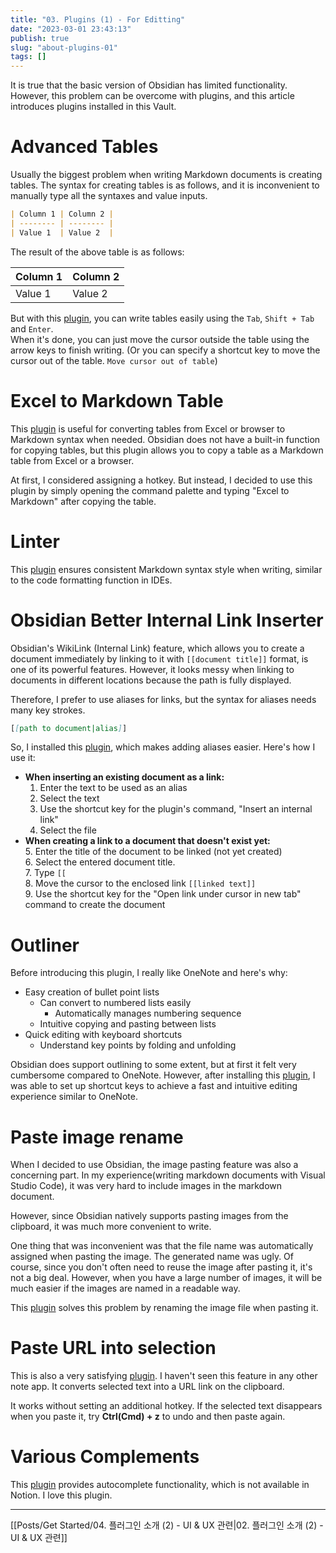 ```yaml
---
title: "03. Plugins (1) - For Editting"
date: "2023-03-01 23:43:13"
publish: true
slug: "about-plugins-01"
tags: []
---
```


It is true that the basic version of Obsidian has limited functionality. However, this problem can be overcome with plugins, and this article introduces plugins installed in this Vault.

# Advanced Tables

Usually the biggest problem when writing Markdown documents is creating tables. The syntax for creating tables is as follows, and it is inconvenient to manually type all the syntaxes and value inputs.

```markdown
| Column 1 | Column 2 |
| -------- | -------- |
| Value 1  | Value 2  |
```

The result of the above table is as follows:

| Column 1 | Column 2 |
| -------- | -------- |
| Value 1  | Value 2  |

But with this [plugin](https://obsidian.md/plugins?id=table-editor-obsidian), you can write tables easily using the `Tab`, `Shift + Tab` and `Enter`.  
When it's done, you can just move the cursor outside the table using the arrow keys to finish writing. (Or you can specify a shortcut key to move the cursor out of the table. `Move cursor out of table`)

# Excel to Markdown Table

This [plugin](https://obsidian.md/plugins?id=obsidian-excel-to-markdown-table) is useful for converting tables from Excel or browser to Markdown syntax when needed. Obsidian does not have a built-in function for copying tables, but this plugin allows you to copy a table as a Markdown table from Excel or a browser.

At first, I considered assigning a hotkey. But instead, I decided to use this plugin by simply opening the command palette and typing "Excel to Markdown" after copying the table.

# Linter

This [plugin](https://obsidian.md/plugins?id=obsidian-linter) ensures consistent Markdown syntax style when writing, similar to the code formatting function in IDEs.

# Obsidian Better Internal Link Inserter

Obsidian's WikiLink (Internal Link) feature, which allows you to create a document immediately by linking to it with `[[document title]]` format, is one of its powerful features. However, it looks messy when linking to documents in different locations because the path is fully displayed.

Therefore, I prefer to use aliases for links, but the syntax for aliases needs many key strokes.

```markdown
[[path to document|alias]]
```

So, I installed this [plugin](https://obsidian.md/plugins?id=obsidian-better-internal-link-inserter), which makes adding aliases easier. Here's how I use it:

- **When inserting an existing document as a link:**
    1. Enter the text to be used as an alias
    2. Select the text
    3. Use the shortcut key for the plugin's command, "Insert an internal link"
    4. Select the file
- **When creating a link to a document that doesn't exist yet:**  
    5. Enter the title of the document to be linked (not yet created)  
    6. Select the entered document title.  
    7. Type `[[`  
    8. Move the cursor to the enclosed link `[[linked text]]`  
    9. Use the shortcut key for the "Open link under cursor in new tab" command to create the document

# Outliner

Before introducing this plugin, I really like OneNote and here's why:

- Easy creation of bullet point lists
    - Can convert to numbered lists easily
        - Automatically manages numbering sequence
    - Intuitive copying and pasting between lists
- Quick editing with keyboard shortcuts
    - Understand key points by folding and unfolding

Obsidian does support outlining to some extent, but at first it felt very cumbersome compared to OneNote. However, after installing this [plugin](https://obsidian.md/plugins?id=obsidian-outliner), I was able to set up shortcut keys to achieve a fast and intuitive editing experience similar to OneNote.

# Paste image rename

When I decided to use Obsidian, the image pasting feature was also a concerning part. In my experience(writing markdown documents with Visual Studio Code), it was very hard to include images in the markdown document.

However, since Obsidian natively supports pasting images from the clipboard, it was much more convenient to write.

One thing that was inconvenient was that the file name was automatically assigned when pasting the image. The generated name was ugly. Of course, since you don't often need to reuse the image after pasting it, it's not a big deal. However, when you have a large number of images, it will be much easier if the images are named in a readable way.

This [plugin](https://obsidian.md/plugins?id=obsidian-paste-image-rename) solves this problem by renaming the image file when pasting it.

# Paste URL into selection

This is also a very satisfying [plugin](https://obsidian.md/plugins?id=url-into-selection). I haven't seen this feature in any other note app. It converts selected text into a URL link on the clipboard.

It works without setting an additional hotkey. If the selected text disappears when you paste it, try **Ctrl(Cmd) + z** to undo and then paste again.

# Various Complements

This [plugin](https://obsidian.md/plugins?id=various-complements) provides autocomplete functionality, which is not available in Notion. I love this plugin.

---

[[Posts/Get Started/04. 플러그인 소개 (2) - UI & UX 관련|02. 플러그인 소개 (2) - UI & UX 관련]]

